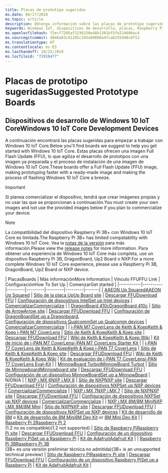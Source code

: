 ```yaml
---
title: Placas de prototipo sugeridas
ms.date: 04/17/2018
ms.topic: article
description: Obtenga información sobre las placas de prototipo sugeridas para Windows 10 IoT.
keywords: Windows IoT, dispositivos de desarrollo, placas, Raspberry Pi 2, Raspberry Pi 3, Minnowboard Max, Dragonboard
ms.openlocfilehash: f2ecf7295af1236330e48b1301bf5fe224606ac4
ms.sourcegitcommit: d84ba83c412d5c245e89880a4fca6155d98c8f52
ms.translationtype: HT
ms.contentlocale: es-ES
ms.lasthandoff: 10/25/2019
ms.locfileid: "72918477"
---
```

# <a name="suggested-prototype-boards"></a><span data-ttu-id="2212a-104">Placas de prototipo sugeridas</span><span class="sxs-lookup"><span data-stu-id="2212a-104">Suggested Prototype Boards</span></span>

## <a name="windows-10-iot-core-development-devices"></a><span data-ttu-id="2212a-105">Dispositivos de desarrollo de Windows 10 IoT Core</span><span class="sxs-lookup"><span data-stu-id="2212a-105">Windows 10 IoT Core Development Devices</span></span>
<span data-ttu-id="2212a-106">A continuación encontrará las placas sugeridas para empezar a trabajar con Windows 10 IoT Core.</span><span class="sxs-lookup"><span data-stu-id="2212a-106">Below you'll find boards we suggest to help you get started with Windows 10 IoT Core.</span></span> <span data-ttu-id="2212a-107">Estas placas ofrecen una imagen Full Flash Update (FFU), lo que agiliza el desarrollo de prototipos con una imagen ya preparada y el proceso de instalación de una imagen de Windows 10 IoT Core.</span><span class="sxs-lookup"><span data-stu-id="2212a-107">These boards offer a Full Flash Update (FFU) image, making prototyping faster with a ready-made image and making the process of flashing Windows 10 IoT Core a breeze.</span></span>

> [!IMPORTANT]
> <span data-ttu-id="2212a-108">Si planea comercializar el dispositivo, tendrá que crear imágenes propias y no usar las que se proporcionan a continuación.</span><span class="sxs-lookup"><span data-stu-id="2212a-108">You must create your own images and not use the provided images below if you plan to commercialize your device.</span></span>

> [!NOTE]
> <span data-ttu-id="2212a-109">La compatibilidad del dispositivo Raspberry Pi 3B+ con Windows 10 IoT Core es limitada.</span><span class="sxs-lookup"><span data-stu-id="2212a-109">The Raspberry Pi 3B+ has limited compatability with Windows 10 IoT Core.</span></span> <span data-ttu-id="2212a-110">Vea la [notas de la versión](https://docs.microsoft.com/en-us/windows/iot-core/release-notes/insider/rpi3bp) para más información.</span><span class="sxs-lookup"><span data-stu-id="2212a-110">Please view the [release notes](https://docs.microsoft.com/en-us/windows/iot-core/release-notes/insider/rpi3bp) for more information.</span></span> <span data-ttu-id="2212a-111">Para obtener una experiencia de Windows 10 IoT Core más completa, use un dispositivo Raspberry Pi 3B, DragonBoard, Up2 Board o NXP.</span><span class="sxs-lookup"><span data-stu-id="2212a-111">For a more complete Windows 10 IoT Core experience, please use a Raspberry Pi 3B, DragonBoard, Up2 Board or NXP device.</span></span> 


| <span data-ttu-id="2212a-112">Placas</span><span class="sxs-lookup"><span data-stu-id="2212a-112">Boards</span></span> | <span data-ttu-id="2212a-113">Más información</span><span class="sxs-lookup"><span data-stu-id="2212a-113">More Information</span></span> | <span data-ttu-id="2212a-114">Vínculo FFU</span><span class="sxs-lookup"><span data-stu-id="2212a-114">FFU Link</span></span> | <span data-ttu-id="2212a-115">Configuración</span><span class="sxs-lookup"><span data-stu-id="2212a-115">How To Set Up</span></span> | <span data-ttu-id="2212a-116">Comenzar</span><span class="sxs-lookup"><span data-stu-id="2212a-116">Get started</span></span> |
|-----------|----------|---------|---------|---------|---------|-------|
| [<span data-ttu-id="2212a-117">AAEON Up Squared</span><span class="sxs-lookup"><span data-stu-id="2212a-117">AAEON Up Squared</span></span>](https://up-board.org/upsquared/specifications/) | [<span data-ttu-id="2212a-118">Sitio de la placa Up</span><span class="sxs-lookup"><span data-stu-id="2212a-118">Up Board site</span></span>](https://up-shop.org/28-up-squared) | [<span data-ttu-id="2212a-119">Descargar FFU</span><span class="sxs-lookup"><span data-stu-id="2212a-119">Download FFU</span></span>](https://downloads.up-community.org/?post_type=wpdmpro&p=204&preview=true) | [<span data-ttu-id="2212a-120">Configuración de dispositivos Intel</span><span class="sxs-lookup"><span data-stu-id="2212a-120">Set up Intel devices</span></span>](https://docs.microsoft.com/en-us/windows/iot-core/tutorials/intel) | [<span data-ttu-id="2212a-121">Comercializar</span><span class="sxs-lookup"><span data-stu-id="2212a-121">Commercialize</span></span>](https://up-shop.org/home/270-up-squared.html) | 
| [<span data-ttu-id="2212a-122">DragonBoard 410c</span><span class="sxs-lookup"><span data-stu-id="2212a-122">DragonBoard 410c</span></span>](https://developer.qualcomm.com/hardware/dragonboard-410c) | [<span data-ttu-id="2212a-123">Sitio de Arrow</span><span class="sxs-lookup"><span data-stu-id="2212a-123">Arrow site</span></span>](https://www.arrow.com/en/products/dragonboard410c/arrow-development-tools) | [<span data-ttu-id="2212a-124">Descargar FFU</span><span class="sxs-lookup"><span data-stu-id="2212a-124">Download FFU</span></span>](https://www.microsoft.com/en-us/software-download/windows10IoTCore#!) | <span data-ttu-id="2212a-125">[Configuración de DragonBoard](https://docs.microsoft.com/en-us/windows/iot-core/tutorials/dragonboard)</span><span class="sxs-lookup"><span data-stu-id="2212a-125">[Set up a Dragonboard](https://docs.microsoft.com/en-us/windows/iot-core/tutorials/dragonboard),</span></span><br>[<span data-ttu-id="2212a-126">Configuración de dispositivos Qualcomm</span><span class="sxs-lookup"><span data-stu-id="2212a-126">Set up Qualcomm devices</span></span>](https://docs.microsoft.com/en-us/windows/iot-core/tutorials/qualcomm) | [<span data-ttu-id="2212a-127">Comercializar</span><span class="sxs-lookup"><span data-stu-id="2212a-127">Commercialize</span></span>](https://www.arrow.com/en/products/dragonboard410c/arrow-development-tools) | 
| [<span data-ttu-id="2212a-128">i-PAN M7 CoverLens de Keith & Koep</span><span class="sxs-lookup"><span data-stu-id="2212a-128">Keith & Koep i-PAN M7 CoverLens</span></span>](https://keith-koep.com/de/produkte/produkte-hmi/i-pan-m7-coverlens-arm-touch-panel-pc-eigenschaften/) | [<span data-ttu-id="2212a-129">Sitio de Keith & Koep</span><span class="sxs-lookup"><span data-stu-id="2212a-129">Keith & Koep site</span></span>](https://keith-koep.com/de/produkte/produkte-hmi/i-pan-m7-coverlens-arm-touch-panel-computer-technische-daten/) | [<span data-ttu-id="2212a-130">Descargar FFU</span><span class="sxs-lookup"><span data-stu-id="2212a-130">Download FFU</span></span>](https://support.keith-koep.com/service/doku.php/service/winiot/images) | [<span data-ttu-id="2212a-131">Wiki de Keith & Koep</span><span class="sxs-lookup"><span data-stu-id="2212a-131">Keith & Koep Wiki</span></span>](https://support.keith-koep.com/service/doku.php/service/hardware/panel/ipanm7) | [<span data-ttu-id="2212a-132">Kit de inicio de i-PAN M7 CoverLens</span><span class="sxs-lookup"><span data-stu-id="2212a-132">i-PAN M7 CoverLens Starter Kit</span></span>](https://keith-koep.com/de/produkte/produkte-eval-kits/i-pan-m7-coverlens-starter-kit-technische-daten/) | 
| [<span data-ttu-id="2212a-133">i-PAN T7 CoverLens de Keith & Koep</span><span class="sxs-lookup"><span data-stu-id="2212a-133">Keith & Koep i-PAN T7 CoverLens</span></span>](https://keith-koep.com/de/produkte/produkte-hmi/i-pan-t7-coverlens-arm-touch-panel-pc-eigenschaften/) | [<span data-ttu-id="2212a-134">Sitio de Keith & Koep</span><span class="sxs-lookup"><span data-stu-id="2212a-134">Keith & Koep site</span></span>](https://keith-koep.com/de/produkte/produkte-hmi/i-pan-t7-coverlens-arm-touch-panel-computer-technische-daten/) | [<span data-ttu-id="2212a-135">Descargar FFU</span><span class="sxs-lookup"><span data-stu-id="2212a-135">Download FFU</span></span>](https://support.keith-koep.com/service/doku.php/service/winiot/images) | [<span data-ttu-id="2212a-136">Wiki de Keith & Koep</span><span class="sxs-lookup"><span data-stu-id="2212a-136">Keith & Koep Wiki</span></span>](https://support.keith-koep.com/service/doku.php/service/hardware/panel/ipant7) | [<span data-ttu-id="2212a-137">Kit de evaluación de i-PAN T7 CoverLens</span><span class="sxs-lookup"><span data-stu-id="2212a-137">i-PAN T7 CoverLens Eval-Kit</span></span>](https://keith-koep.com/de/produkte/produkte-eval-kits/i-pan-t7-coverlens-eval-kit-technische-daten/) | 
| [<span data-ttu-id="2212a-138">MinnowBoard Turbot</span><span class="sxs-lookup"><span data-stu-id="2212a-138">MinnowBoard Turbot</span></span>](https://minnowboard.org) | [<span data-ttu-id="2212a-139">Sitio de Minnowboard</span><span class="sxs-lookup"><span data-stu-id="2212a-139">Minnowboard site</span></span>](https://minnowboard.org/get-a-board) | [<span data-ttu-id="2212a-140">Descargar FFU</span><span class="sxs-lookup"><span data-stu-id="2212a-140">Download FFU</span></span>](https://www.microsoft.com/en-us/software-download/windows10IoTCore#!) | [<span data-ttu-id="2212a-141">Configuración de un dispositivo MinnowBoard</span><span class="sxs-lookup"><span data-stu-id="2212a-141">Set up a MinnowBoard</span></span>](https://docs.microsoft.com/en-us/windows/iot-core/tutorials/minnowboard) | <span data-ttu-id="2212a-142">N/D</span><span class="sxs-lookup"><span data-stu-id="2212a-142">N/A</span></span> |
| [<span data-ttu-id="2212a-143">NXP i.MX 6</span><span class="sxs-lookup"><span data-stu-id="2212a-143">NXP i.MX 6</span></span>](https://www.nxp.com/products/processors-and-microcontrollers/arm-based-processors-and-mcus/i.mx-applications-processors/i.mx-6-processors:IMX6X_SERIES) | [<span data-ttu-id="2212a-144">Sitio de NXP</span><span class="sxs-lookup"><span data-stu-id="2212a-144">NXP site</span></span>](https://www.nxp.com/products/processors-and-microcontrollers/arm-based-processors-and-mcus/i.mx-applications-processors/i.mx-6-processors:IMX6X_SERIES) | [<span data-ttu-id="2212a-145">Descargar FFU</span><span class="sxs-lookup"><span data-stu-id="2212a-145">Download FFU</span></span>](https://github.com/ms-iot/imx-iotcore) | [<span data-ttu-id="2212a-146">Configuración de dispositivos NXP</span><span class="sxs-lookup"><span data-stu-id="2212a-146">Set up NXP devices</span></span>](https://docs.microsoft.com/en-us/windows/iot-core/tutorials/nxp) | [<span data-ttu-id="2212a-147">Comercializar</span><span class="sxs-lookup"><span data-stu-id="2212a-147">Commercialize</span></span>](https://www.solid-run.com/nxp-family/hummingboard/imx6-win-10-iot-core/) | 
| [<span data-ttu-id="2212a-148">NXP i.MX 7</span><span class="sxs-lookup"><span data-stu-id="2212a-148">NXP i.MX 7</span></span>](https://www.nxp.com/products/processors-and-microcontrollers/arm-based-processors-and-mcus/i.mx-applications-processors/i.mx-7-processors:IMX7-SERIES) | [<span data-ttu-id="2212a-149">Sitio de NXP</span><span class="sxs-lookup"><span data-stu-id="2212a-149">NXP site</span></span>](https://www.nxp.com/products/processors-and-microcontrollers/arm-based-processors-and-mcus/i.mx-applications-processors/i.mx-7-processors:IMX7-SERIES) | [<span data-ttu-id="2212a-150">Descargar FFU</span><span class="sxs-lookup"><span data-stu-id="2212a-150">Download FFU</span></span>](https://github.com/ms-iot/imx-iotcore) | [<span data-ttu-id="2212a-151">Configuración de dispositivos NXP</span><span class="sxs-lookup"><span data-stu-id="2212a-151">Set up NXP devices</span></span>](https://docs.microsoft.com/en-us/windows/iot-core/tutorials/nxp) | [<span data-ttu-id="2212a-152">Comercializar</span><span class="sxs-lookup"><span data-stu-id="2212a-152">Commercialize</span></span>](https://www.compulab.com/products/iot-gateways/iot-gate-imx7-nxp-i-mx-7-internet-of-things-gateway/) | 
| [<span data-ttu-id="2212a-153">NXP i.MX 8M/8M Mini</span><span class="sxs-lookup"><span data-stu-id="2212a-153">NXP i.MX 8M/8M Mini</span></span>](https://www.nxp.com/products/processors-and-microcontrollers/arm-based-processors-and-mcus/i.mx-applications-processors/i.mx-8-processors:IMX8-SERIES) | [<span data-ttu-id="2212a-154">Sitio de NXP</span><span class="sxs-lookup"><span data-stu-id="2212a-154">NXP site</span></span>](https://www.nxp.com/products/processors-and-microcontrollers/arm-based-processors-and-mcus/i.mx-applications-processors/i.mx-8-processors:IMX8-SERIES) | [<span data-ttu-id="2212a-155">Descargar FFU</span><span class="sxs-lookup"><span data-stu-id="2212a-155">Download FFU</span></span>](https://github.com/ms-iot/imx-iotcore) | [<span data-ttu-id="2212a-156">Configuración de dispositivos NXP</span><span class="sxs-lookup"><span data-stu-id="2212a-156">Set up NXP devices</span></span>](https://docs.microsoft.com/en-us/windows/iot-core/tutorials/nxp) | <span data-ttu-id="2212a-157">[Kit de desarrollo de 8M](https://www.nxp.com/support/developer-resources/software-development-tools/i.mx-developer-resources/evaluation-kit-for-the-i.mx-8m-applications-processor:MCIMX8M-EVK) o [Kit de desarrollo de 8M Mini](https://www.nxp.com/support/developer-resources/software-development-tools/i.mx-developer-resources/evaluation-kit-for-the-i.mx-8m-mini-applications-processor:8MMINILPD4-EVK)</span><span class="sxs-lookup"><span data-stu-id="2212a-157">[8M Dev Kit](https://www.nxp.com/support/developer-resources/software-development-tools/i.mx-developer-resources/evaluation-kit-for-the-i.mx-8m-applications-processor:MCIMX8M-EVK) or [8M Mini Dev Kit](https://www.nxp.com/support/developer-resources/software-development-tools/i.mx-developer-resources/evaluation-kit-for-the-i.mx-8m-mini-applications-processor:8MMINILPD4-EVK)</span></span> |
| [<span data-ttu-id="2212a-158">Raspberry Pi 2</span><span class="sxs-lookup"><span data-stu-id="2212a-158">Raspberry Pi 2</span></span>](https://www.raspberrypi.org/products/raspberry-pi-2-model-b/)<br> <span data-ttu-id="2212a-159">(1.2 no es compatible)</span><span class="sxs-lookup"><span data-stu-id="2212a-159">(1.2 not supported)</span></span> | [<span data-ttu-id="2212a-160">Sitio de Raspberry Pi</span><span class="sxs-lookup"><span data-stu-id="2212a-160">Raspberry Pi site</span></span>](https://www.raspberrypi.org/products/raspberry-pi-2-model-b/) | [<span data-ttu-id="2212a-161">Descargar FFU</span><span class="sxs-lookup"><span data-stu-id="2212a-161">Download FFU</span></span>](https://www.microsoft.com/en-us/software-download/windows10IoTCore#!) | [<span data-ttu-id="2212a-162">Configuración de un dispositivo Raspberry Pi</span><span class="sxs-lookup"><span data-stu-id="2212a-162">Set up a Raspberry Pi</span></span>](https://docs.microsoft.com/en-us/windows/iot-core/tutorials/rpi) | [<span data-ttu-id="2212a-163">Kit de Adafruit</span><span class="sxs-lookup"><span data-stu-id="2212a-163">Adafruit Kit</span></span>](https://docs.microsoft.com/en-us/windows/iot-core/tutorials/adafruitkit) | 
| [<span data-ttu-id="2212a-164">Raspberry Pi 3B</span><span class="sxs-lookup"><span data-stu-id="2212a-164">Raspberry Pi 3B</span></span>](https://www.raspberrypi.org/products/raspberry-pi-3-model-b/)<br> <span data-ttu-id="2212a-165">(3B+ es una versión preliminar técnica no admitida)</span><span class="sxs-lookup"><span data-stu-id="2212a-165">(3B+ is an unsupported technical preview)</span></span> | [<span data-ttu-id="2212a-166">Sitio de Raspberry Pi</span><span class="sxs-lookup"><span data-stu-id="2212a-166">Raspberry Pi site</span></span>](https://www.raspberrypi.org/products/raspberry-pi-3-model-b/) | [<span data-ttu-id="2212a-167">Descargar FFU</span><span class="sxs-lookup"><span data-stu-id="2212a-167">Download FFU</span></span>](https://www.microsoft.com/en-us/software-download/windows10IoTCore#!) | [<span data-ttu-id="2212a-168">Configuración de un dispositivo Raspberry Pi</span><span class="sxs-lookup"><span data-stu-id="2212a-168">Set up a Raspberry Pi</span></span>](https://docs.microsoft.com/en-us/windows/iot-core/tutorials/rpi) | [<span data-ttu-id="2212a-169">Kit de Adafruit</span><span class="sxs-lookup"><span data-stu-id="2212a-169">Adafruit Kit</span></span>](https://docs.microsoft.com/en-us/windows/iot-core/tutorials/adafruitkit) |
